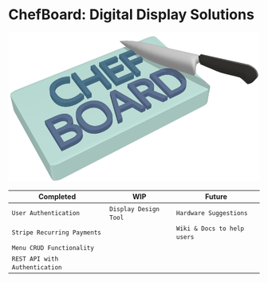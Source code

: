 # ChefBoard: Digital Display Solutions

<img src="/static/Chefboard_Logo.png" height="300">

| Completed                      | WIP                   | Future                      |
| ------------------------------ | --------------------- | --------------------------- |
| `User Authentication`          | `Display Design Tool` | `Hardware Suggestions`      |
| `Stripe Recurring Payments`    |                       | `Wiki & Docs to help users` |
| `Menu CRUD Functionality`      |                       |                             |
| `REST API with Authentication` |                       |                             |
